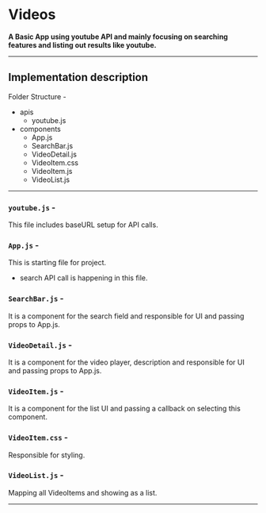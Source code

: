 # Videos
**A Basic App using youtube API and mainly focusing on searching features and listing out results like youtube.**

---

## Implementation description

Folder Structure -

- apis
  - youtube.js
- components
  - App.js
  - SearchBar.js
  - VideoDetail.js
  - VideoItem.css
  - VideoItem.js
  - VideoList.js
  
---

### `youtube.js` -
This file includes baseURL setup for API calls.

### `App.js` -
This is starting file for project.

- search API call is happening in this file.

### `SearchBar.js` -
It is a component for the search field and responsible for UI and passing props to App.js.

### `VideoDetail.js` -
It is a component for the video player, description and responsible for UI and passing props to App.js.

### `VideoItem.js` -
It is a component for the list UI and passing a callback on selecting this component.

### `VideoItem.css` -
Responsible for styling.

### `VideoList.js` -
Mapping all VideoItems and showing as a list.

---



